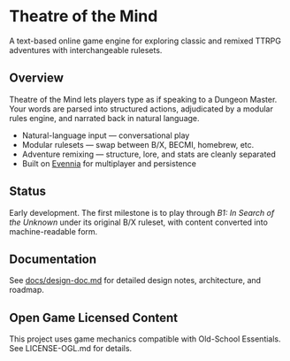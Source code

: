 # Theatre of the Mind

A text-based online game engine for exploring classic and remixed TTRPG adventures with interchangeable rulesets.

## Overview
Theatre of the Mind lets players type as if speaking to a Dungeon Master.
Your words are parsed into structured actions, adjudicated by a modular rules engine, and narrated back in natural language.

- Natural-language input — conversational play
- Modular rulesets — swap between B/X, BECMI, homebrew, etc.
- Adventure remixing — structure, lore, and stats are cleanly separated
- Built on [Evennia](https://www.evennia.com/) for multiplayer and persistence


## Status
Early development.
The first milestone is to play through *B1: In Search of the Unknown* under its original B/X ruleset, with content converted into machine-readable form.

## Documentation
See [docs/design-doc.md](docs/design-doc.md) for detailed design notes, architecture, and roadmap.

## Open Game Licensed Content
This project uses game mechanics compatible with Old-School Essentials. See LICENSE-OGL.md for details.
